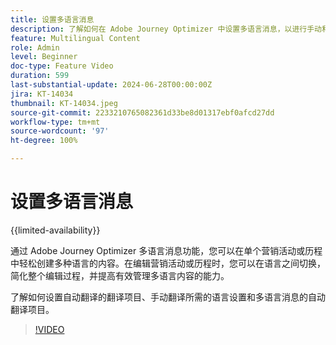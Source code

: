 ```yaml
---
title: 设置多语言消息
description: 了解如何在 Adobe Journey Optimizer 中设置多语言消息，以进行手动和自动翻译。 
feature: Multilingual Content
role: Admin
level: Beginner
doc-type: Feature Video
duration: 599
last-substantial-update: 2024-06-28T00:00:00Z
jira: KT-14034
thumbnail: KT-14034.jpeg
source-git-commit: 2233210765082361d33be8d01317ebf0afcd27dd
workflow-type: tm+mt
source-wordcount: '97'
ht-degree: 100%

---
```



# 设置多语言消息

{{limited-availability}}

通过 Adobe Journey Optimizer 多语言消息功能，您可以在单个营销活动或历程中轻松创建多种语言的内容。在编辑营销活动或历程时，您可以在语言之间切换，简化整个编辑过程，并提高有效管理多语言内容的能力。

了解如何设置自动翻译的翻译项目、手动翻译所需的语言设置和多语言消息的自动翻译项目。 
>[!VIDEO](https://video.tv.adobe.com/v/3430661/?learn=on)
